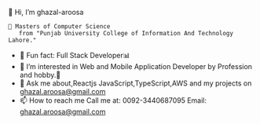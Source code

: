  👋 Hi, I’m ghazal-aroosa

    🔭 Masters of Computer Science
       from "Punjab University College of Information And Technology Lahore."
- 💞️  Fun fact: Full Stack Developer📊
- 👀 I’m interested in Web and Mobile Application Developer by Profession and hobby.🚀 
- 🌱 Ask me about,Reactjs JavaScript,TypeScript,AWS and my projects on ghazal.aroosa@gmail.com
- 📫 How to reach me
     Call me at: 0092-3440687095
     Email: ghazal.aroosa@gmail.com




<!---
ghazal-aroosa/ghazal-aroosa is a ✨ special ✨ repository because its `README.md` (this file) appears on your GitHub profile.
You can click the Preview link to take a look at your changes.
--->
